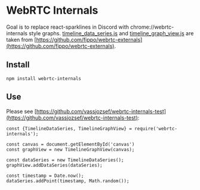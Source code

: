 WebRTC Internals
================

Goal is to replace react-sparklines in Discord with chrome://webrtc-internals style graphs. [timeline_data_series.js](https://github.com/fippo/webrtc-externals/blob/master/webrtc-internals.js#L207-L341) and [timeline_graph_view.js](https://github.com/fippo/webrtc-externals/blob/master/webrtc-internals.js#L510-#L1063) are taken from [https://github.com/fippo/webrtc-externals](https://github.com/fippo/webrtc-externals).


Install
-------

    npm install webrtc-internals

Use
---
Please see [https://github.com/vassjozsef/webrtc-internals-test](https://github.com/vassjozsef/webrtc-internals-test):

    const {TimelineDataSeries, TimelineGraphView} = require('webrtc-internals');
 
    const canvas = document.getElementById('canvas')
    const graphView = new TimelineGraphView(canvas);

    const dataSeries = new TimelineDataSeries();
    graphView.addDataSeries(dataSeries);

    const timestamp = Date.now();
    dataSeries.addPoint(timestamp, Math.random());

